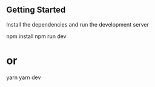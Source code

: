 ## Getting Started

Install the dependencies and run the development server

npm install
npm run dev

# or

yarn
yarn dev
